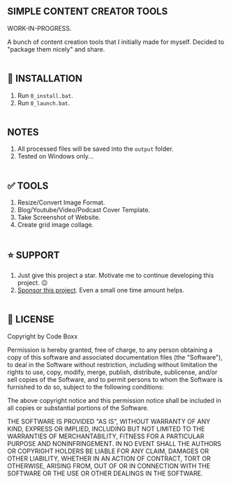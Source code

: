 ## SIMPLE CONTENT CREATOR TOOLS
WORK-IN-PROGRESS.

A bunch of content creation tools that I initially made for myself. Decided to "package them nicely" and share.
<br><br>

## :floppy_disk: INSTALLATION
1) Run `0_install.bat`.
2) Run `0_launch.bat`.
<br><br>

## NOTES
1) All processed files will be saved into the `output` folder.
2) Tested on Windows only...
<br><br>

## :white_check_mark: TOOLS
1) Resize/Convert Image Format.
2) Blog/Youtube/Video/Podcast Cover Template.
3) Take Screenshot of Website.
4) Create grid image collage.
<br><br>

## :star: SUPPORT
1) Just give this project a star. Motivate me to continue developing this project. :wink:
2) [Sponsor this project](https://github.com/sponsors/code-boxx). Even a small one time amount helps.
<br><br>

## :newspaper: LICENSE
Copyright by Code Boxx

Permission is hereby granted, free of charge, to any person obtaining a copy
of this software and associated documentation files (the "Software"), to deal
in the Software without restriction, including without limitation the rights
to use, copy, modify, merge, publish, distribute, sublicense, and/or sell
copies of the Software, and to permit persons to whom the Software is
furnished to do so, subject to the following conditions:

The above copyright notice and this permission notice shall be included in all
copies or substantial portions of the Software.

THE SOFTWARE IS PROVIDED "AS IS", WITHOUT WARRANTY OF ANY KIND, EXPRESS OR
IMPLIED, INCLUDING BUT NOT LIMITED TO THE WARRANTIES OF MERCHANTABILITY,
FITNESS FOR A PARTICULAR PURPOSE AND NONINFRINGEMENT. IN NO EVENT SHALL THE
AUTHORS OR COPYRIGHT HOLDERS BE LIABLE FOR ANY CLAIM, DAMAGES OR OTHER
LIABILITY, WHETHER IN AN ACTION OF CONTRACT, TORT OR OTHERWISE, ARISING FROM,
OUT OF OR IN CONNECTION WITH THE SOFTWARE OR THE USE OR OTHER DEALINGS IN THE
SOFTWARE.